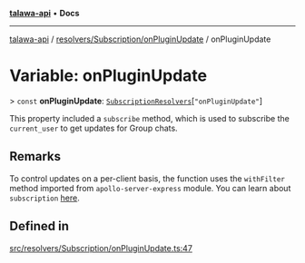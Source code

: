 [**talawa-api**](../../../../README.md) • **Docs**

***

[talawa-api](../../../../modules.md) / [resolvers/Subscription/onPluginUpdate](../README.md) / onPluginUpdate

# Variable: onPluginUpdate

\> `const` **onPluginUpdate**: [`SubscriptionResolvers`](../../../../types/generatedGraphQLTypes/type-aliases/SubscriptionResolvers.md)\[`"onPluginUpdate"`\]

This property included a `subscribe` method, which is used to
subscribe the `current_user` to get updates for Group chats.

## Remarks

To control updates on a per-client basis, the function uses the `withFilter`
method imported from `apollo-server-express` module.
You can learn about `subscription` [here](https://www.apollographql.com/docs/apollo-server/data/subscriptions/).

## Defined in

[src/resolvers/Subscription/onPluginUpdate.ts:47](https://github.com/PalisadoesFoundation/talawa-api/blob/4a88fe62b20ebda9653c55ae8d39d6c6fac8831f/src/resolvers/Subscription/onPluginUpdate.ts#L47)
